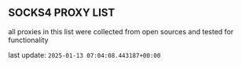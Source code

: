 ## SOCKS4 PROXY LIST

all proxies in this list were collected from open sources and tested for functionality

last update: `2025-01-13 07:04:08.443187+00:00`